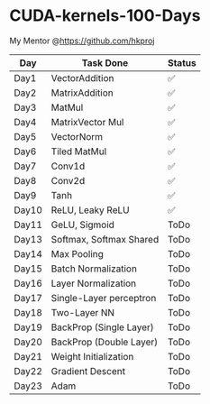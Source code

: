 # CUDA-kernels-100-Days

My Mentor @https://github.com/hkproj

| Day        | Task Done                          | Status|
|------------|------------------------------------|------|
| Day1       | VectorAddition                     |✅   |
| Day2       | MatrixAddition                     |✅   |
| Day3       | MatMul                             |✅   |
| Day4       | MatrixVector Mul                   |✅   |
| Day5       | VectorNorm                         |✅   |
| Day6       | Tiled MatMul                       |✅   |
| Day7       | Conv1d                             |✅   |
| Day8       | Conv2d                             |✅   |
| Day9       | Tanh                               |✅   |
| Day10      | ReLU, Leaky ReLU                   |✅   |
| Day11      | GeLU, Sigmoid                      |ToDo  |
| Day13      | Softmax, Softmax Shared            |ToDo  |
| Day14      | Max Pooling                        |ToDo  |
| Day15      | Batch Normalization                |ToDo  |
| Day16      | Layer Normalization                |ToDo  |
| Day17      | Single-Layer perceptron            |ToDo  |
| Day18      | Two-Layer NN                       |ToDo  |
| Day19      | BackProp (Single Layer)            |ToDo  |
| Day20      | BackProp (Double Layer)            |ToDo  |
| Day21      | Weight Initialization              |ToDo  |
| Day22      | Gradient Descent                   |ToDo  |
| Day23      | Adam                               |ToDo  |
